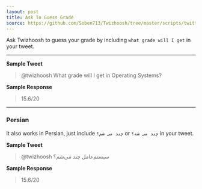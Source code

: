 ```yaml
---
layout: post
title: Ask To Guess Grade
source: https://github.com/Soben713/Twizhoosh/tree/master/scripts/twitter_related/get_grade
---
```


Ask Twizhoosh to guess your grade by including `what grade will I get` in your tweet.

<!--more-->

---

**Sample Tweet**

> @twizhoosh What grade will I get in Operating Systems?

**Sample Response**

> 15.6/20

---

### Persian

It also works in Persian, just include `چند می شم؟` or `چند می شه؟` in your tweet.

**Sample Tweet**

> @twizhoosh سیستم‌عامل چند می‌شم؟

**Sample Response**

> 15.6/20
    